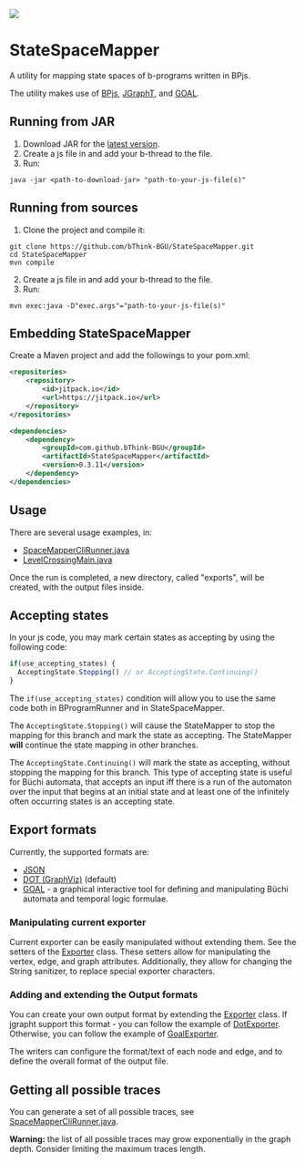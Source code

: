 [![](https://jitpack.io/v/bThink-BGU/StateSpaceMapper.svg)](https://jitpack.io/#bThink-BGU/StateSpaceMapper)

# StateSpaceMapper
A utility for mapping state spaces of b-programs written in BPjs.

The utility makes use of [BPjs](https://github.com/bThink-BGU/BPjs), [JGraphT](https://jgrapht.org/), and [GOAL](http://goal.im.ntu.edu.tw/).

## Running from JAR
1. Download JAR for the [latest version](https://github.com/bThink-BGU/StateSpaceMapper/releases/latest).
2. Create a js file in and add your b-thread to the file.
3. Run:
```
java -jar <path-to-download-jar> "path-to-your-js-file(s)"
```

## Running from sources
1. Clone the project and compile it:
```
git clone https://github.com/bThink-BGU/StateSpaceMapper.git
cd StateSpaceMapper
mvn compile
```
2. Create a js file in and add your b-thread to the file.
3. Run:
```
mvn exec:java -D"exec.args"="path-to-your-js-file(s)"
```

## Embedding StateSpaceMapper 
Create a Maven project and add the followings to your pom.xml:
```xml
<repositories>
	<repository>
		<id>jitpack.io</id>
		<url>https://jitpack.io</url>
	</repository>
</repositories>
```
```xml
<dependencies>
	<dependency>
		<groupId>com.github.bThink-BGU</groupId>
		<artifactId>StateSpaceMapper</artifactId>
		<version>0.3.11</version>
	</dependency>
</dependencies>
```

## Usage
There are several usage examples, in: 
* [SpaceMapperCliRunner.java](src/main/java/il/ac/bgu/cs/bp/statespacemapper/SpaceMapperCliRunner.java)
* [LevelCrossingMain.java](src/test/java/il/ac/bgu/cs/bp/statespacemapper/levelCrossing/LevelCrossingMain.java)

Once the run is completed, a new directory, called "exports", will be created, with the output files inside.

## Accepting states
In your js code, you may mark certain states as accepting by using the following code:
```javascript
if(use_accepting_states) {
  AcceptingState.Stopping() // or AcceptingState.Continuing()
}
```

The ```if(use_accepting_states)``` condition will allow you to use the same code both in BProgramRunner and in StateSpaceMapper.

The ```AcceptingState.Stopping()``` will cause the StateMapper to stop the mapping for this branch and mark the state as accepting. The StateMapper **will** continue the state mapping in other branches.

The ```AcceptingState.Continuing()``` will mark the state as accepting, without stopping the mapping for this branch.
This type of accepting state is useful for Büchi automata, that accepts an input iff there is a run of the automaton over the input that begins at an initial state and  at least one of the infinitely often occurring states is an accepting state.

## Export formats
Currently, the supported formats are:
* [JSON](https://jgrapht.org/javadoc/org.jgrapht.io/org/jgrapht/nio/json/JSONExporter.html)
* [DOT (GraphViz)](https://graphviz.org/) (default)
* [GOAL](http://goal.im.ntu.edu.tw) - a graphical interactive tool for defining and manipulating Büchi automata and temporal logic formulae.

[comment]: <> (* [Noam]&#40;https://github.com/izuzak/noam&#41; &#40;allows for translating the automaton into a regular expression&#41;)

[comment]: <> (* [Regular Expression]&#40;http://goal.im.ntu.edu.tw&#41; - Uses GOAl to translate the automaton into a regular expression&#41;)

[comment]: <> (* [Neo4J]&#40;https://neo4j.com/&#41; &#40;requires an installation of Neo4J and configuring the driver ```mpr.setNeo4jDriver&#40;driver&#41;;```&#41;)

### Manipulating current exporter
Current exporter can be easily manipulated without extending them. See the setters of the [Exporter](src/main/java/il/ac/bgu/cs/bp/statespacemapper/jgrapht/exports/Exporter.java) class.
These setters allow for manipulating the vertex, edge, and graph attributes. 
Additionally, they allow for changing the String sanitizer, to replace special exporter characters. 

### Adding and extending the Output formats
You can create your own output format by extending the [Exporter](src/main/java/il/ac/bgu/cs/bp/statespacemapper/jgrapht/exports/Exporter.java) class. 
If jgrapht support this format - you can follow the example of [DotExporter](src/main/java/il/ac/bgu/cs/bp/statespacemapper/jgrapht/exports/DotExporter.java). 
Otherwise, you can follow the example of [GoalExporter](src/main/java/il/ac/bgu/cs/bp/statespacemapper/jgrapht/exports/GoalExporter.java).

The writers can configure the format/text of each node and edge, and to define the overall format of the output file. 

## Getting all possible traces
You can generate a set of all possible traces, see [SpaceMapperCliRunner.java](src/main/java/il/ac/bgu/cs/bp/statespacemapper/SpaceMapperCliRunner.java). 

**Warning:** the list of all possible traces may grow exponentially in the graph depth. Consider limiting the maximum traces length.

